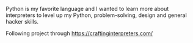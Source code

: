 Python is my favorite language and I wanted to learn more about interpreters 
to level up my Python, problem-solving, design and general hacker skills.

Following project through
https://craftinginterpreters.com/